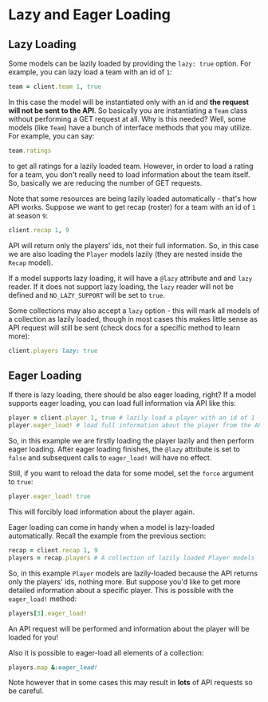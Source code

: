 # Lazy and Eager Loading

## Lazy Loading

Some models can be lazily loaded by providing the `lazy: true` option. For example, you can lazy load a team with an id of `1`:

```ruby
team = client.team 1, true
```

In this case the model will be instantiated only with an id and **the request will not be sent to the API**. So basically you are instantiating a `Team` class without performing a GET request at all. Why is this needed? Well, some models (like `Team`) have a bunch of interface methods that you may utilize. For example, you can say:

```ruby
team.ratings
```

to get all ratings for a lazily loaded team. However, in order to load a rating for a team, you don't really need to load information about the team itself. So, basically we are reducing the number of GET requests.

Note that some resources are being lazily loaded automatically - that's how API works. Suppose we want to get recap (roster) for a team with an id of `1` at season `9`:

```ruby
client.recap 1, 9
``` 

API will return only the players' ids, not their full information. So, in this case we are also loading the `Player` models lazily (they are nested inside the `Recap` model).

If a model supports lazy loading, it will have a `@lazy` attribute and and `lazy` reader. If it does not support lazy loading, the `lazy` reader will not be defined and `NO_LAZY_SUPPORT` will be set to `true`.

Some collections may also accept a `lazy` option - this will mark all models of a collection as lazily loaded, though in most cases this makes little sense as API request will still be sent (check docs for a specific method to learn more):

```ruby
client.players lazy: true
```

## Eager Loading

If there is lazy loading, there should be also eager loading, right? If a model supports eager loading, you can load full information via API like this:

```ruby
player = client.player 1, true # lazily load a player with an id of 1
player.eager_load! # load full information about the player from the API 
```

So, in this example we are firstly loading the player lazily and then perform eager loading. After eager loading finishes, the `@lazy` attribute is set to `false` and subsequent calls to `eager_load!` will have no effect.

Still, if you want to reload the data for some model, set the `force` argument to `true`:

```ruby
player.eager_load! true
```

This will forcibly load information about the player again.

Eager loading can come in handy when a model is lazy-loaded automatically. Recall the example from the previous section:

```ruby
recap = client.recap 1, 9
players = recap.players # A collection of lazily loaded Player models
``` 

So, in this example `Player` models are lazily-loaded because the API returns only the players' ids, nothing more. But suppose you'd like to get more detailed information about a specific player. This is possible with the `eager_load!` method:

```ruby
players[3].eager_load!
```

An API request will be performed and information about the player will be loaded for you!

Also it is possible to eager-load all elements of a collection:

```ruby
players.map &:eager_load!
```

Note however that in some cases this may result in **lots** of API requests so be careful.